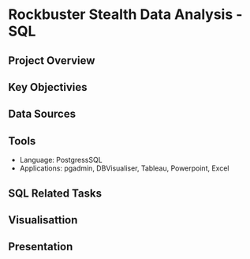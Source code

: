 # Rockbuster Stealth Data Analysis - SQL

## Project Overview


## Key Objectivies

## Data Sources

## Tools

- Language: PostgressSQL
- Applications: pgadmin, DBVisualiser, Tableau, Powerpoint, Excel


## SQL Related Tasks

## Visualisattion

## Presentation
